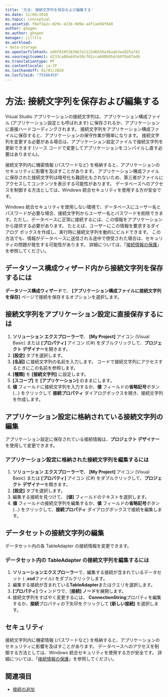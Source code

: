 ```yaml
---
title: '方法: 接続文字列を保存および編集する'
ms.date: 11/04/2016
ms.topic: conceptual
ms.assetid: f8ef3a2c-029c-423b-9d9e-a4f1add4f640
author: ghogen
ms.author: ghogen
manager: jillfra
ms.workload:
- data-storage
ms.openlocfilehash: ed0f0105383667e1122d6636a3baab3aa925a742
ms.sourcegitcommit: d233ca00ad45e50cf62cca0d0b95dc69f0a87ad6
ms.translationtype: MT
ms.contentlocale: ja-JP
ms.lasthandoff: 01/01/2020
ms.locfileid: "75586459"
---
```

# <a name="how-to-save-and-edit-connection-strings"></a>方法: 接続文字列を保存および編集する
Visual Studio アプリケーションの接続文字列は、アプリケーション構成ファイル (アプリケーション設定とも呼ばれます) に保存されるか、アプリケーションに直接ハードコーディングされます。 接続文字列をアプリケーション構成ファイルに保存すると、アプリケーションの保守作業が簡単になります。 接続文字列を変更する必要がある場合は、アプリケーション設定ファイルで接続文字列を更新できます (ソース コードで変更してアプリケーションをコンパイルし直す必要はありません)。

接続文字列内に機密情報 (パスワードなど) を格納すると、アプリケーションのセキュリティに影響を及ぼすことがあります。 アプリケーション構成ファイルに保存された接続文字列は暗号化も難読化もされないため、第三者がファイルにアクセスしてコンテンツを表示する可能性があります。 データベースへのアクセスを制御する方法としては、Windows 統合セキュリティを使用する方が安全です。

Windows 統合セキュリティを使用しない環境で、データベースにユーザー名とパスワードが必要な場合、接続文字列からユーザー名とパスワードを削除できます。ただし、データベースに正常に接続するには、この情報をアプリケーションから提供する必要があります。 たとえば、ユーザーにこの情報を要求するダイアログ ボックスを作成し、実行時に接続文字列を動的にビルドできます。 この方法でも、情報がデータベースに送信される途中で傍受された場合は、セキュリティの問題が発生する可能性があります。
詳細については、「[接続情報の保護](/dotnet/framework/data/adonet/protecting-connection-information)」を参照してください。

## <a name="to-save-a-connection-string-from-within-the-data-source-configuration-wizard"></a>データソース構成ウィザード内から接続文字列を保存するには
**データソース構成ウィザード**で、 **[アプリケーション構成ファイルに接続文字列を保存]** ページで接続を保存するオプションを選択します。

## <a name="to-save-a-connection-string-directly-into-application-settings"></a>接続文字列をアプリケーション設定に直接保存するには
1. **ソリューション エクスプローラーで**、 **[My Project]** アイコン (Visual Basic) または **[プロパティ]** アイコン (C#) をダブルクリックして、**プロジェクト デザイナー**を開きます。
1. **[設定]** タブを選択します。
1. **[名前]** に接続文字列の名前を入力します。 コードで接続文字列にアクセスするときにこの名前を参照します。
1. **[種類]** を **[接続文字列]** に設定します。
1. **[スコープ]** を **[アプリケーション]** のままにします。
1. **値** フィールドに接続文字列を入力するか、**値** フィールドの**省略記号**ボタン (...) をクリックして **接続プロパティ** ダイアログボックスを開き、接続文字列を作成します。

## <a name="edit-connection-strings-stored-in-application-settings"></a>アプリケーション設定に格納されている接続文字列の編集
アプリケーション設定に保存されている接続情報は、**プロジェクト デザイナー**を使用して変更できます。

### <a name="to-edit-a-connection-string-stored-in-application-settings"></a>アプリケーション設定に格納された接続文字列を編集するには
1. **ソリューション エクスプローラーで**、 **[My Project]** アイコン (Visual Basic) または **[プロパティ]** アイコン (C#) をダブルクリックして、**プロジェクト デザイナー**を開きます。
1. **[設定]** タブを選択します。
1. 編集する接続を見つけて、 **[値]** フィールドのテキストを選択します。
1. **値** フィールドの接続文字列を編集するか、**値** フィールドの**省略記号**ボタン (...) をクリックして、**接続プロパティ** ダイアログボックスで接続を編集します。

## <a name="edit-connection-strings-for-datasets"></a>データセットの接続文字列の編集
データセット内の各 TableAdapter の接続情報を変更できます。

### <a name="to-edit-a-connection-string-for-a-tableadapter-in-a-dataset"></a>データセット内の TableAdapter の接続文字列を編集するには
1. **ソリューションエクスプローラー**で、編集する接続が含まれているデータセット ( **.xsd**ファイル) をダブルクリックします。
1. 編集する接続が含まれている**TableAdapter**またはクエリを選択します。
1. **[プロパティ]** ウィンドウで、[**接続] ノード**を展開します。
1. 接続文字列をすばやく変更するには、 **ConnectionString**プロパティを編集するか、**接続**プロパティの下矢印をクリックして **[新しい接続]** を選択します。

## <a name="security"></a>セキュリティ
接続文字列内に機密情報 (パスワードなど) を格納すると、アプリケーションのセキュリティに影響を及ぼすことがあります。 データベースへのアクセスを制御する方法としては、Windows 統合セキュリティを使用する方が安全です。
詳細については、「[接続情報の保護](/dotnet/framework/data/adonet/protecting-connection-information)」を参照してください。

## <a name="see-also"></a>関連項目

- [接続の追加](../data-tools/add-new-connections.md)
